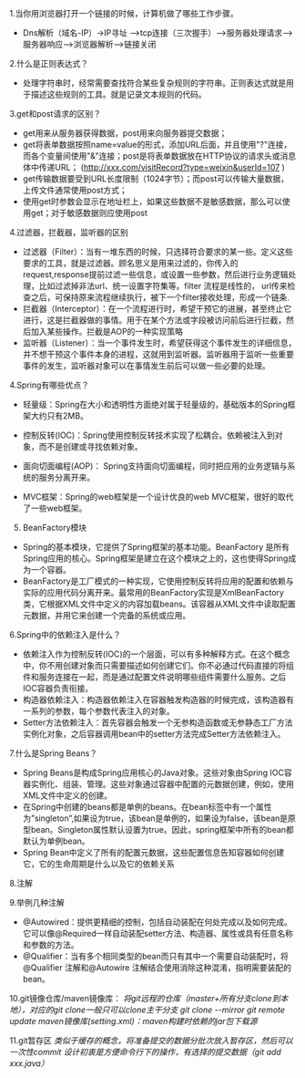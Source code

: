 1.当你用浏览器打开一个链接的时候，计算机做了哪些工作步骤。
 * Dns解析（域名-IP）->IP寻址 –>tcp连接（三次握手）–>服务器处理请求–>服务器响应–>浏览器解析—>链接关闭
 
2.什么是正则表达式？
* 处理字符串时，经常需要查找符合某些复杂规则的字符串。正则表达式就是用于描述这些规则的工具。就是记录文本规则的代码。

3.get和post请求的区别？
* get用来从服务器获得数据，post用来向服务器提交数据； 
* get将表单数据按照name=value的形式，添加URL后面，并且使用"?"连接，而各个变量间使用"&"连接；post是将表单数据放在HTTP协议的请求头或消息体中传递URL； 
(http://xxx.com/visitRecord?type=weixin&userId=107
)
* get传输数据要受到URL长度限制（1024字节）；而post可以传输大量数据，上传文件通常使用post方式； 
* 使用get时参数会显示在地址栏上，如果这些数据不是敏感数据，那么可以使用get；对于敏感数据则应使用post

4.过滤器，拦截器，监听器的区别
* 过滤器（Filter）：当有一堆东西的时候，只选择符合要求的某一些。定义这些要求的工具，就是过滤器。顾名思义是用来过滤的，你传入的request,response提前过滤一些信息，或设置一些参数，然后进行业务逻辑处理，比如过滤掉非法url、统一设置字符集等。filter 流程是线性的， url传来检查之后，可保持原来流程继续执行，被下一个filter接收处理，形成一个链条.
* 拦截器（Interceptor）：在一个流程进行时，希望干预它的进展，甚至终止它进行，这是拦截器做的事情。用于在某个方法或字段被访问前后进行拦截，然后加入某些操作。拦截是AOP的一种实现策略
* 监听器（Listener）：当一个事件发生时，希望获得这个事件发生的详细信息，并不想干预这个事件本身的进程，这就用到监听器。监听器用于监听一些重要事件的发生，监听器对象可以在事情发生前后可以做一些必要的处理。

4.Spring有哪些优点？
 *  轻量级：Spring在大小和透明性方面绝对属于轻量级的，基础版本的Spring框架大约只有2MB。
  
 * 控制反转(IOC)：Spring使用控制反转技术实现了松耦合。依赖被注入到对象，而不是创建或寻找依赖对象。
  
 * 面向切面编程(AOP)： Spring支持面向切面编程，同时把应用的业务逻辑与系统的服务分离开来。
    
 * MVC框架：Spring的web框架是一个设计优良的web MVC框架，很好的取代了一些web框架。
 
 5. BeanFactory模块
 * Spring的基本模块，它提供了Spring框架的基本功能。BeanFactory 是所有Spring应用的核心。Spring框架是建立在这个模块之上的，这也使得Spring成为一个容器。
 * BeanFactory是工厂模式的一种实现，它使用控制反转将应用的配置和依赖与实际的应用代码分离开来。最常用的BeanFactory实现是XmlBeanFactory类，它根据XML文件中定义的内容加载beans。该容器从XML文件中读取配置元数据，并用它来创建一个完备的系统或应用。
 
 6.Spring中的依赖注入是什么？
 * 依赖注入作为控制反转(IOC)的一个层面，可以有多种解释方式。在这个概念中，你不用创建对象而只需要描述如何创建它们。你不必通过代码直接的将组件和服务连接在一起，而是通过配置文件说明哪些组件需要什么服务。之后IOC容器负责衔接。
 * 构造器依赖注入：构造器依赖注入在容器触发构造器的时候完成，该构造器有一系列的参数，每个参数代表注入的对象。
 * Setter方法依赖注入：首先容器会触发一个无参构造函数或无参静态工厂方法实例化对象，之后容器调用bean中的setter方法完成Setter方法依赖注入。
 
 7.什么是Spring Beans？
 * Spring Beans是构成Spring应用核心的Java对象。这些对象由Spring IOC容器实例化、组装、管理。这些对象通过容器中配置的元数据创建，例如，使用XML文件中定义的创建。
 * 在Spring中创建的beans都是单例的beans。在bean标签中有一个属性为”singleton”,如果设为true，该bean是单例的，如果设为false，该bean是原型bean。Singleton属性默认设置为true。因此，spring框架中所有的bean都默认为单例bean。
 * Spring Bean中定义了所有的配置元数据，这些配置信息告知容器如何创建它，它的生命周期是什么以及它的依赖关系
 
 8.注解  
 
 9.举例几种注解
 * @Autowired：提供更精细的控制，包括自动装配在何处完成以及如何完成。它可以像@Required一样自动装配setter方法、构造器、属性或具有任意名称和参数的方法。
 * @Qualifier：当有多个相同类型的bean而只有其中一个需要自动装配时，将@Qualifier 注解和@Autowire 注解结合使用消除这种混淆，指明需要装配的bean。

10.git镜像仓库/maven镜像库：
*将git远程的仓库（master+所有分支clone到本地），对应的git clone一般只可以clone主干分支*
*git clone --mirror   git remote update*
*maven镜像库(setting.xml)：maven构建时依赖的jar包下载源*

11.git暂存区
*类似于缓存的概念，将准备提交的数据分批次放入暂存区，然后可以一次性commit*
*设计初衷是方便命令行下的操作，有选择的提交数据（git add xxx.java）*
 
 
   
